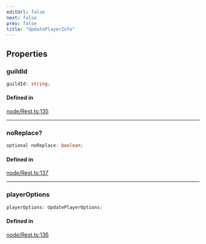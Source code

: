 ```yaml
---
editUrl: false
next: false
prev: false
title: "UpdatePlayerInfo"
---
```


## Properties

<a id="guildid" name="guildid"></a>

### guildId

```ts
guildId: string;
```

#### Defined in

[node/Rest.ts:135](https://github.com/shipgirlproject/shoukaku/blob/428f92c432a1875d1770e54c312147a1f47a448d/src/node/Rest.ts#L135)

***

<a id="noreplace" name="noreplace"></a>

### noReplace?

```ts
optional noReplace: boolean;
```

#### Defined in

[node/Rest.ts:137](https://github.com/shipgirlproject/shoukaku/blob/428f92c432a1875d1770e54c312147a1f47a448d/src/node/Rest.ts#L137)

***

<a id="playeroptions" name="playeroptions"></a>

### playerOptions

```ts
playerOptions: UpdatePlayerOptions;
```

#### Defined in

[node/Rest.ts:136](https://github.com/shipgirlproject/shoukaku/blob/428f92c432a1875d1770e54c312147a1f47a448d/src/node/Rest.ts#L136)
